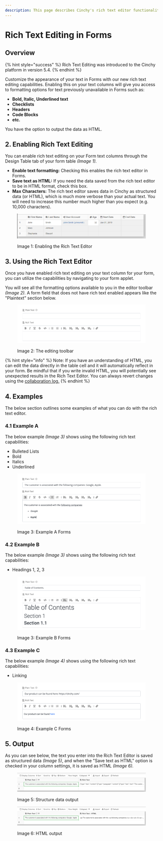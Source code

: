 ```yaml
---
description: This page describes Cinchy's rich text editor functionality.
---
```


# Rich Text Editing in Forms

## Overview

{% hint style="success" %}
Rich Text Editing was introduced to the Cinchy platform in version 5.4.
{% endhint %}

Customize the appearance of your text in Forms with our new rich text editing capabilities. Enabling this on your text columns will give you access to formatting options for text previously unavailable in Forms such as:

* **Bold, Italic, Underlined text**
* **Checklists**
* **Headers**
* **Code Blocks**
* **etc.**

You have the option to output the data as HTML.

## 2. Enabling Rich Text Editing

You can enable rich text editing on your Form text columns through the Design Table tab of your form table _(Image 1)._

* **Enable text formatting:** Checking this enables the rich text editor in Forms.
* **Save text as HTML:** If you need the data saved from the rich text editor to be in HTML format, check this box.
* **Max Characters:** The rich text editor saves data in Cinchy as structured data (or HTML), which is much more verbose than your actual text. You will need to increase this number much higher than you expect (e.g. 10,000 characters).

<figure><img src="../../.gitbook/assets/image (247).png" alt=""><figcaption><p>Image 1: Enabling the Rich Text Editor</p></figcaption></figure>

## 3. Using the Rich Text Editor

Once you have enabled rich text editing on your text column for your form, you can utilize the capabilities by navigating to your form applet.

You will see all the formatting options available to you in the editor toolbar _(Image 2)._ A form field that does not have rich text enabled appears like the "Plaintext" section below.

<figure><img src="../../.gitbook/assets/Text Editor.png" alt=""><figcaption><p>Image 2: The editing toolbar</p></figcaption></figure>

{% hint style="info" %}
Note: If you have an understanding of HTML, you can edit the data directly in the table cell and it will automatically reflect in your form. Be mindful that if you write invalid HTML, you will potentially see unexpected results in the Rich Text Editor. You can always revert changes using the [collaboration log.](../../guides-for-using-cinchy/user-guides/data-management.md)
{% endhint %}

## 4. Examples

The below section outlines some examples of what you can do with the rich text editor.

### 4.1 Example A

The below example _(Image 3)_ shows using the following rich text capabilities:

* Bulleted Lists
* Bold
* Italics
* Underlined

<figure><img src="../../.gitbook/assets/Text Editor - Examples.png" alt=""><figcaption><p>Image 3: Example A Forms</p></figcaption></figure>

### 4.2 Example B

The below example _(Image 3)_ shows using the following rich text capabilities:

* Headings 1, 2, 3

<figure><img src="../../.gitbook/assets/Text Editor - Examples headings.png" alt=""><figcaption><p>Image 3: Example B Forms</p></figcaption></figure>

### 4.3 Example C

The below example _(Image 4)_ shows using the following rich text capabilities:

* Linking

<figure><img src="../../.gitbook/assets/Text Editor - Examples links.png" alt=""><figcaption><p>Image 4: Example C Forms</p></figcaption></figure>



## 5. Output

As you can see below, the text you enter into the Rich Text Editor is saved as structured data _(Image 5)_, and when the "Save text as HTML" option is checked in your column settings, it is saved as HTML _(Image 6)._

<figure><img src="../../.gitbook/assets/Text Editor - Output.png" alt=""><figcaption><p>Image 5: Structure data output</p></figcaption></figure>

<figure><img src="../../.gitbook/assets/Text Editor - Output HTML.png" alt=""><figcaption><p>Image 6: HTML output</p></figcaption></figure>
